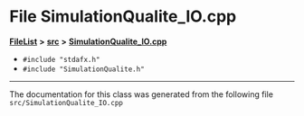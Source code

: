 

# File SimulationQualite\_IO.cpp



[**FileList**](files.md) **>** [**src**](dir_68267d1309a1af8e8297ef4c3efbcdba.md) **>** [**SimulationQualite\_IO.cpp**](SimulationQualite__IO_8cpp.md)





* `#include "stdafx.h"`
* `#include "SimulationQualite.h"`


































































------------------------------
The documentation for this class was generated from the following file `src/SimulationQualite_IO.cpp`

